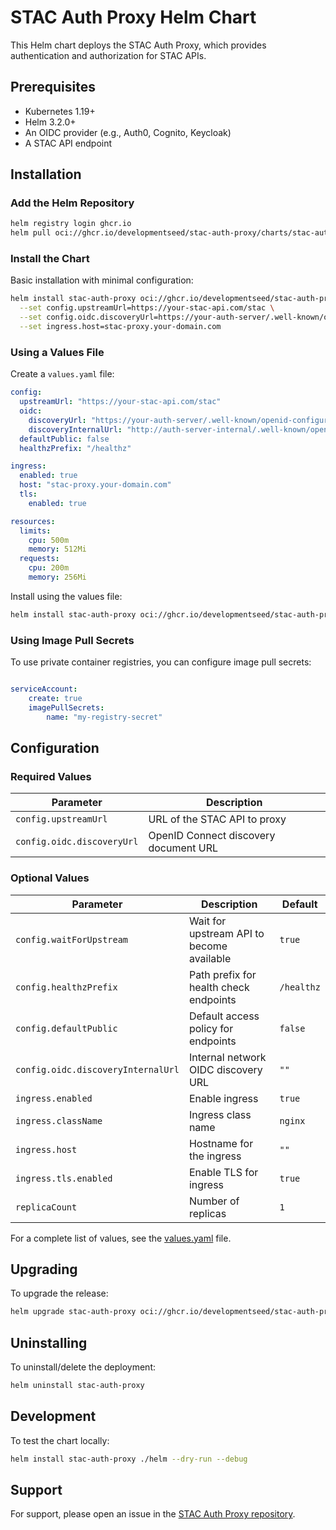 # STAC Auth Proxy Helm Chart

This Helm chart deploys the STAC Auth Proxy, which provides authentication and authorization for STAC APIs.

## Prerequisites

- Kubernetes 1.19+
- Helm 3.2.0+
- An OIDC provider (e.g., Auth0, Cognito, Keycloak)
- A STAC API endpoint

## Installation

### Add the Helm Repository

```bash
helm registry login ghcr.io
helm pull oci://ghcr.io/developmentseed/stac-auth-proxy/charts/stac-auth-proxy --version 0.1.0
```

### Install the Chart

Basic installation with minimal configuration:

```bash
helm install stac-auth-proxy oci://ghcr.io/developmentseed/stac-auth-proxy/charts/stac-auth-proxy \
  --set config.upstreamUrl=https://your-stac-api.com/stac \
  --set config.oidc.discoveryUrl=https://your-auth-server/.well-known/openid-configuration \
  --set ingress.host=stac-proxy.your-domain.com
```

### Using a Values File

Create a `values.yaml` file:

```yaml
config:
  upstreamUrl: "https://your-stac-api.com/stac"
  oidc:
    discoveryUrl: "https://your-auth-server/.well-known/openid-configuration"
    discoveryInternalUrl: "http://auth-server-internal/.well-known/openid-configuration"
  defaultPublic: false
  healthzPrefix: "/healthz"

ingress:
  enabled: true
  host: "stac-proxy.your-domain.com"
  tls:
    enabled: true

resources:
  limits:
    cpu: 500m
    memory: 512Mi
  requests:
    cpu: 200m
    memory: 256Mi
```

Install using the values file:

```bash
helm install stac-auth-proxy oci://ghcr.io/developmentseed/stac-auth-proxy/charts/stac-auth-proxy -f values.yaml
```

### Using Image Pull Secrets

To use private container registries, you can configure image pull secrets:

```yaml

serviceAccount:
    create: true
    imagePullSecrets:
        name: "my-registry-secret"
```


## Configuration

### Required Values

| Parameter | Description |
|-----------|-------------|
| `config.upstreamUrl` | URL of the STAC API to proxy |
| `config.oidc.discoveryUrl` | OpenID Connect discovery document URL |

### Optional Values

| Parameter | Description | Default |
|-----------|-------------|---------|
| `config.waitForUpstream` | Wait for upstream API to become available | `true` |
| `config.healthzPrefix` | Path prefix for health check endpoints | `/healthz` |
| `config.defaultPublic` | Default access policy for endpoints | `false` |
| `config.oidc.discoveryInternalUrl` | Internal network OIDC discovery URL | `""` |
| `ingress.enabled` | Enable ingress | `true` |
| `ingress.className` | Ingress class name | `nginx` |
| `ingress.host` | Hostname for the ingress | `""` |
| `ingress.tls.enabled` | Enable TLS for ingress | `true` |
| `replicaCount` | Number of replicas | `1` |

For a complete list of values, see the [values.yaml](./values.yaml) file.

## Upgrading

To upgrade the release:

```bash
helm upgrade stac-auth-proxy oci://ghcr.io/developmentseed/stac-auth-proxy/charts/stac-auth-proxy -f values.yaml
```

## Uninstalling

To uninstall/delete the deployment:

```bash
helm uninstall stac-auth-proxy
```

## Development

To test the chart locally:

```bash
helm install stac-auth-proxy ./helm --dry-run --debug
```

## Support

For support, please open an issue in the [STAC Auth Proxy repository](https://github.com/developmentseed/stac-auth-proxy/issues). 